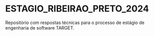 # ESTAGIO_RIBEIRAO_PRETO_2024
Repositório com respostas técnicas para o processo de estágio de engenharia de software TARGET.

